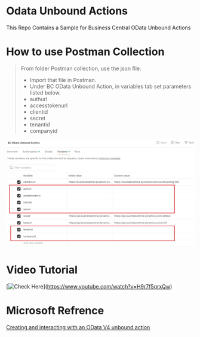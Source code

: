 # Odata Unbound Actions
This Repo Contains a Sample for Business Central OData Unbound Actions

# How to use Postman Collection
> From folder Postman collection, use the json file.
> * Import that file in Postman.
> * Under BC OData Unbound Action, in variables tab set parameters listed below.
> * authurl
> * accesstokenurl
> * clientid
> * secret
> * tenantid
> * companyid

![image](/image/postman_setup.jpg)

# Video Tutorial
[![[Check Here](https://www.youtube.com/c/SauravDhyani)](https://img.youtube.com/vi/H9r7f5qrxQw/0.jpg)](https://www.youtube.com/watch?v=H9r7f5qrxQw)

# Microsoft Refrence
[Creating and interacting with an OData V4 unbound action](https://learn.microsoft.com/en-us/dynamics365/business-central/dev-itpro/developer/devenv-creating-and-interacting-with-odatav4-unbound-action)
